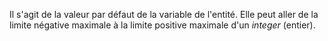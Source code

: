 Il s'agit de la valeur par défaut de la variable de l'entité.
Elle peut aller de la limite négative maximale à la limite positive maximale d'un *integer* (entier).